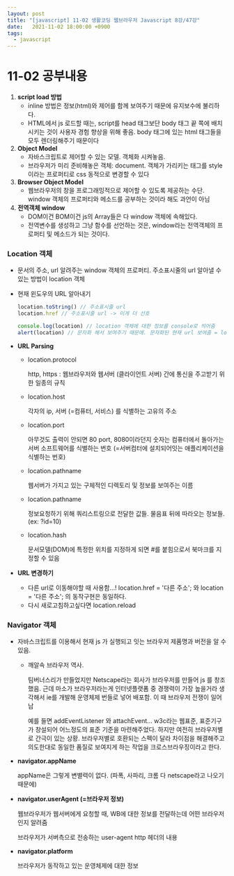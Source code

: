 ```yaml
---
layout: post
title: "[javascript] 11-02 생활코딩 웹브라우저 Javascript 8강/47강"
date:   2021-11-02 18:00:00 +0900
tags:
  - javascript
---
```


# 11-02 공부내용

1. **script load 방법**
    - inline 방법은 정보(html)와 제어를 함께 보여주기 때문에 유지보수에 불리하다.
    - HTML에서 js 로드할 때는, script를 head 태그보단 body 태그 끝 쪽에 배치시키는 것이 사용자 경험 향상을 위해 좋음. body 태그에 있는 html 태그들을 모두 렌더링해주기 때문이다
2. **Object Model**
    - 자바스크립트로 제어할 수 있는 모델. 객체화 시켜놓음.
    - 브라우저가 미리 준비해놓은 객체: document. 객체가 가리키는 태그를 style이라는 프로퍼티로 css 동적으로 변경할 수 있다
3. **Browser Object Model**
    - 웹브라우저의 창을 프로그래밍적으로 제어할 수 있도록 제공하는 수단. window 객체의 프로퍼티와 메소드를 공부하는 것이라 해도 과언이 아님
4. **전역객체 window**
    - DOM이건 BOM이건 js의 Array들은 다 window 객체에 속해있다.
    - 전역변수를 생성하고 그냥 함수를 선언하는 것은, window라는 전역객체의 프로퍼티 및 메소드가 되는 것이다.

### **Location 객체**

- 문서의 주소, url 알려주는 window 객체의 프로퍼티. 주소표시줄의 url 알아낼 수 있는 방법이 location 객체
- 현재 윈도우의 URL 알아내기
    
    ```jsx
    location.toString() // 주소표시줄 url
    location.href // 주소표시줄 url -> 이게 더 선호
    ```
    
    ```jsx
    console.log(location) // location 객체에 대한 정보를 console로 띄어줌
    alert(location) // 문자화 해서 보여주기 때문에. 문자화된 현재 url 보여줌 = location.toString() 으로 동작하기 때문에.
    ```
    
- **URL Parsing**
    - location.protocol
        
        http, https : 웹브라우저와 웹서버 (클라이언트 서버) 간에 통신을 주고받기 위한 일종의 규칙
        
    - location.host
        
        각자의 ip, 서버 (=컴퓨터, 서비스) 를 식별하는 고유의 주소
        
    - location.port
        
        아무것도 출력이 안되면 80 port, 8080이라던지 숫자는 컴퓨터에서 돌아가는 서버 소프트웨어를 식별하는 번호 (=서버컴터에 설치되어잇는 애플리케이션을 식별하는 번호) 
        
    - location.pathname
        
        웹서버가 가지고 있는 구체적인 디렉토리 및 정보를 보여주는 이름
        
    - location.pathname
        
        정보요청하기 위해 쿼리스트링으로 전달한 값들. 물음표 뒤에 따라오는 정보들. (ex: ?id=10)
        
    - location.hash
        
        문서모델(DOM)에 특정한 위치를 지정하게 되면 #를 붙힘으로서 북마크를 지정할 수 있음
        
- **URL 변경하기**
    - 다른 url로 이동해야할 때 사용함...! location.href = '다른 주소'; 와 location = '다른 주소'; 의 동작구현은 동일하다.
    - 다시 새로고침하고싶다면 location.reload

### Navigator 객체

- 자바스크립트를 이용해서 현재 js 가 실행되고 잇는 브라우저 제품명과 버전을 알 수 있음.
    - 깨알속 브라우저 역사.
        
        팀버너스리가 만들었지만 Netscape라는 회사가 브라우저를 만들어 js 를 창조했음. 근데 마소가 브라우저라는게 인터넷플랫폼 중 경쟁력이 가장 높을거라 생각해서 ie를 개발해 운영체제 번들로 넣어 배포함. 이 때 브라우저 전쟁이 일어남
        
        예를 들면 addEventListener 와 attachEvent... w3c라는 웹표준, 표준기구가 창설되어 어느정도의 표준 기준을 마련해주었다. 하지만 여전히 브라우저별로 간극이 있는 상황. 브라우저별로 호환되는 스펙이 달라 차이점을 해결해주고 의도한대로 동일한 품질로 보여지게 하는 작업을 크로스브라우징이라고 한다.
        
- **navigator.appName**
    
    appName은 그렇게 변별력이 없다. (파폭, 사파리, 크롬 다 netscape라고 나오기 때문에)
    
- **navigator.userAgent (=브라우저 정보)**
    
    웹브라우저가 웹서버에게 요청할 때, WB에 대한 정보를 전달하는데 어떤 브라우저인지 알려줌
    
    브라우저가 서버측으로 전송하는 user-agent http 헤더의 내용
    
- **navigator.platform**
    
    브라우저가 동작하고 있는 운영체제에 대한 정보